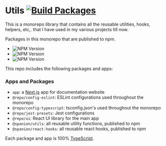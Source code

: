 # Utils [![Build Packages](https://github.com/AKAspanion/utils/actions/workflows/build_packages.yml/badge.svg)](https://github.com/AKAspanion/utils/actions/workflows/build_packages.yml)

This is a monorepo library that contains all the reusable utilities, hooks, helpers, etc,. that I have used in my various projects till now.

Packages in this monorepo that are published to npm.

- ![NPM Version](https://img.shields.io/npm/v/%40spanion%2Fdate-time?style=flat-square&label=%40spanion%2Fdate-time&link=https%3A%2F%2Fwww.npmjs.com%2Fpackage%2F%40spanion%2Fdate-time)
- ![NPM Version](https://img.shields.io/npm/v/%40spanion%2Freact-hooks?style=flat-square&label=%40spanion%2Freact-hooks&link=https%3A%2F%2Fwww.npmjs.com%2Fpackage%2F%40spanion%2Freact-hooks)
- ![NPM Version](https://img.shields.io/npm/v/%40spanion%2Futils?style=flat-square&label=%40spanion%2Futils&link=https%3A%2F%2Fwww.npmjs.com%2Fpackage%2F%40spanion%2Futils)

This repo includes the following packages and apps:

### Apps and Packages

- `app`: a [Next.js](https://nextjs.org/) app for documentation website
- `@repo/config-eslint`: ESLint configurations used throughout the monorepo
- `@repo/config-typescript`: tsconfig.json's used throughout the monorepo
- `@repo/jest-presets`: Jest configurations
- `@repo/ui`: React UI library for the main app
- `@spanion/utils`: all reusable utility functions, published to npm
- `@spanion/react-hooks`: all reusable react hooks, published to npm

Each package and app is 100% [TypeScript](https://www.typescriptlang.org/).
